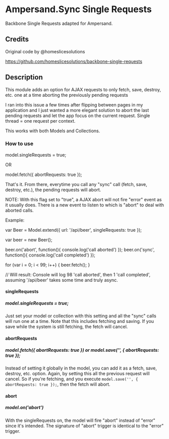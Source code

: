Ampersand.Sync Single Requests
=============================================

Backbone Single Requests adapted for Ampersand.

## Credits

Original code by @homeslicesolutions 

https://github.com/homeslicesolutions/backbone-single-requests

## Description

This module adds an option for AJAX requests to only fetch, save, destroy, etc. one at a time aborting the previously pending requests

I ran into this issue a few times after flipping between pages in my application and I just wanted a more elegant solution to abort the last pending requests and let the app focus on the current request.  Single thread = one request per context.

This works with both Models and Collections.

### How to use

model.singleRequests = true;

OR

model.fetch({ abortRequests: true });

That's it. From there, everytime you call any "sync" call (fetch, save, destroy, etc.), the pending requests will abort.  

NOTE: With this flag set to "true", a AJAX abort will not fire "error" event as it usually does. There is a new event to listen to which is "abort" to deal with aborted calls.

Example:

var Beer = Model.extend({
  url: '/api/beer',
  singleRequests: true
});

var beer = new Beer();

beer.on('abort', function(){ console.log('call aborted') });
beer.on('sync',  function(){ console.log('call completed') });

for (var i = 0; i < 99; i++) {
  beer.fetch();
}

// Will result: Console will log 98 'call aborted', then 1 'call completed', assuming '/api/beer' takes some time and truly async.

#### singleRequests
##### model.singleRequests = true;
Just set your model or collection with this setting and all the "sync" calls will run one at a time.  Note that this includes fetching and saving.  If you save while the system is still fetching, the fetch will cancel.

#### abortRequests
##### model.fetch({ abortRequests: true }) or model.save('', { abortRequests: true });
Instead of setting it globally in the model, you can add it as a fetch, save, destroy, etc. option.  Again, by setting this all the previous request will cancel.  So if you're fetching, and you execute `model.save('', { abortRequests: true });`, then the fetch will abort.

#### abort
##### model.on('abort')
With the singleRequests on, the model will fire "abort" instead of "error" since it's intended.  The signature of "abort" trigger is identical to the "error" trigger.
